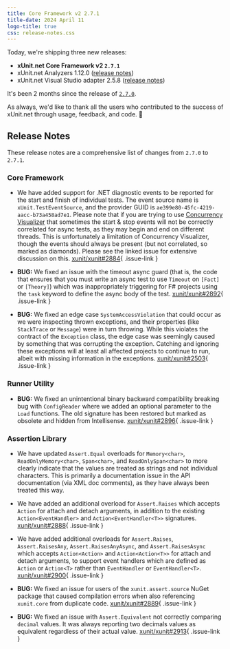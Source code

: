 ```yaml
---
title: Core Framework v2 2.7.1
title-date: 2024 April 11
logo-title: true
css: release-notes.css
---
```


Today, we're shipping three new releases:

  * **xUnit.net Core Framework v2 `2.7.1`**
  * xUnit.net Analyzers 1.12.0 ([release notes](/releases/analyzers/1.12.0))
  * xUnit.net Visual Studio adapter 2.5.8 ([release notes](/releases/visualstudio/2.5.8))

It's been 2 months since the release of [`2.7.0`](2.7.0).

As always, we'd like to thank all the users who contributed to the success of xUnit.net through usage, feedback, and code. 🎉

## Release Notes

These release notes are a comprehensive list of changes from `2.7.0` to `2.7.1`.

### Core Framework

* We have added support for .NET diagnostic events to be reported for the start and finish of individual tests. The event source name is `xUnit.TestEventSource`, and the provider GUID is `ae399e80-45fc-4219-aacc-b73a458ad7e1`. Please note that if you are trying to use [Concurrency Visualizer](https://learn.microsoft.com/visualstudio/profiling/concurrency-visualizer) that sometimes the start & stop events will not be correctly correlated for async tests, as they may begin and end on different threads. This is unfortunately a limitation of Concurrency Visualizer, though the events should always be present (but not correlated, so marked as diamonds). Please see the linked issue for extensive discussion on this. [xunit/xunit#2884](https://github.com/xunit/xunit/issues/2884){ .issue-link }

* **BUG:** We fixed an issue with the timeout async guard (that is, the code that ensures that you must write an async test to use `Timeout` on `[Fact]` or `[Theory]`) which was inappropriately triggering for F# projects using the `task` keyword to define the async body of the test. [xunit/xunit#2892](https://github.com/xunit/xunit/issues/2892){ .issue-link }

* **BUG:** We fixed an edge case `SystemAccessViolation` that could occur as we were inspecting thrown exceptions, and their properties (like `StackTrace` or `Message`) were in turn throwing. While this violates the contract of the `Exception` class, the edge case was seemingly caused by something that was corrupting the exception. Catching and ignoring these exceptions will at least all affected projects to continue to run, albeit with missing information in the exceptions. [xunit/xunit#2503](https://github.com/xunit/xunit/issues/2503){ .issue-link }

### Runner Utility

* **BUG:** We fixed an unintentional binary backward compatibility breaking bug with `ConfigReader` where we added an optional parameter to the `Load` functions. The old signature has been restored but marked as obsolete and hidden from Intellisense. [xunit/xunit#2896](https://github.com/xunit/xunit/issues/2896){ .issue-link }

### Assertion Library

* We have updated `Assert.Equal` overloads for `Memory<char>`, `ReadOnlyMemory<char>`, `Span<char>`, and `ReadOnlySpan<char>` to more clearly indicate that the values are treated as strings and not individual characters. This is primarily a documentation issue in the API documentation (via XML doc comments), as they have always been treated this way.

* We have added an additional overload for `Assert.Raises` which accepts `Action` for attach and detach arguments, in addition to the existing `Action<EventHandler>` and `Action<EventHandler<T>>` signatures. [xunit/xunit#2888](https://github.com/xunit/xunit/issues/2888){ .issue-link }

* We have added additional overloads for `Assert.Raises`, `Assert.RaisesAny`, `Assert.RaisesAnyAsync`, and `Assert.RaisesAsync` which accepts `Action<Action>` and `Action<Action<T>>` for attach and detach arguments, to support event handlers which are defined as `Action` or `Action<T>` rather than `EventHandler` or `EventHandler<T>`. [xunit/xunit#2900](https://github.com/xunit/xunit/issues/2900){ .issue-link }

* **BUG:** We fixed an issue for users of the `xunit.assert.source` NuGet package that caused compilation errors when also referencing `xunit.core` from duplicate code. [xunit/xunit#2889](https://github.com/xunit/xunit/issues/2889){ .issue-link }

* **BUG:** We fixed an issue with `Assert.Equivalent` not correctly comparing `decimal` values. It was always reporting two decimals values as equivalent regardless of their actual value. [xunit/xunit#2913](https://github.com/xunit/xunit/issues/2913){ .issue-link }
